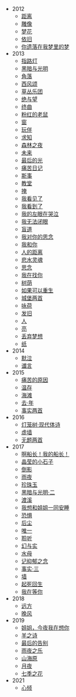 - 2012
  - [距离](现代诗/距离.md)
  - [雕像](现代诗/雕像.md)
  - [梦花](现代诗/梦花.md)
  - [依旧](现代诗/依旧.md)
  - [你遗落在我梦里的梦](现代诗/你遗落在我梦里的梦.md)
- 2013
  - [指路灯](现代诗/指路灯.md)
  - [黑暗与光明](现代诗/黑暗与光明.md)
  - [角落](现代诗/角落.md)
  - [西风颂](现代诗/西风颂.md)
  - [草丛乐团](现代诗/草丛乐团.md)
  - [绝与望](现代诗/绝与望.md)
  - [终曲](现代诗/终曲.md)
  - [粉红的老鼠](现代诗/粉红的老鼠.md)
  - [窗](现代诗/窗.md)
  - [玩伴](现代诗/玩伴.md)
  - [求知](现代诗/求知.md)
  - [森林之夜](现代诗/森林之夜.md)
  - [未来](现代诗/未来.md)
  - [最后的光](现代诗/最后的光.md)
  - [痛苦日记](现代诗/痛苦日记.md)
  - [斯事](现代诗/斯事.md)
  - [教堂](现代诗/教堂.md)
  - [掩](现代诗/掩.md)
  - [我看见了](现代诗/我看见了.md)
  - [我看到了](现代诗/我看到了.md)
  - [我的左眼在哭泣](现代诗/我的左眼在哭泣.md)
  - [我无法闭眼](现代诗/我无法闭眼.md)
  - [盲道](现代诗/盲道.md)
  - [我对你的思念](现代诗/我对你的思念.md)
  - [我和你](现代诗/我和你.md)
  - [人的距离](现代诗/人的距离.md)
  - [悲水灵魂](现代诗/悲水灵魂.md)
  - [思念](现代诗/思念.md)
  - [我在找你](现代诗/我在找你.md)
  - [树荫](现代诗/树荫.md)
  - [如果可以重生](现代诗/如果可以重生.md)
  - [城堡两首](现代诗/城堡两首.md)
  - [咏荷](现代诗/咏荷.md)
  - [发旧](现代诗/发旧.md)
  - [人](现代诗/人.md)
  - [亮](现代诗/亮.md)
  - [丢弃梦想](现代诗/丢弃梦想.md)
  - [纸](现代诗/纸.md)
- 2014
  - [默泣](现代诗/默泣.md)
  - [谶言](现代诗/谶言.md)
- 2015
  - [痛苦的原因](现代诗/痛苦的原因.md)
  - [温存](现代诗/温存.md)
  - [海滩](现代诗/海滩.md)
  - [去·年](现代诗/去·年.md)
  - [事实两首](现代诗/事实两首.md)
- 2016
  - [灯笼树·现代体诗](现代诗/灯笼树·现代体诗.md)
  - [虚墙](现代诗/虚墙.md)
  - [无题两首](现代诗/无题两首.md)
- 2017
  - [啊船长！我的船长！](现代诗/啊船长我的船长.md)
  - [晶莹的小石子](现代诗/晶莹的小石子.md)
  - [倒影](现代诗/倒影.md)
  - [雨夜](现代诗/雨夜.md)
  - [珍珠玉](现代诗/珍珠玉.md)
  - [黑暗与光明·二](现代诗/黑暗与光明·二.md)
  - [渡溪](现代诗/渡溪.md)
  - [我想和姐姐一同安睡](现代诗/我想和姐姐一同安睡.md)
  - [恐惧](现代诗/恐惧.md)
  - [后尘](现代诗/后尘.md)
  - [唯一](现代诗/唯一.md)
  - [聆听](现代诗/聆听.md)
  - [幻与实](现代诗/幻与实.md)
  - [水母](现代诗/水母.md)
  - [记抑郁之念](现代诗/记抑郁之念.md)
  - [事实·三](现代诗/事实·三.md)
  - [墙](现代诗/墙.md)
  - [起死回生](现代诗/起死回生.md)
  - [我在等你](现代诗/我在等你.md)
- 2018
  - [远方](现代诗/远方.md)
  - [晚风](现代诗/晚风.md)
- 2019
  - [姐姐，今夜我在想你](现代诗/姐姐，今夜我在想你.md)
  - [羊之诗](现代诗/羊之诗.md)
  - [最后的告别](现代诗/最后的告别.md)
  - [雨夜之乐](现代诗/雨夜之乐.md)
  - [山海原](现代诗/山海原.md)
  - [月夜](现代诗/月夜.md)
  - [七季之花](现代诗/七季之花.md)
- 2021
  - [心倾](现代诗/心倾.md)
